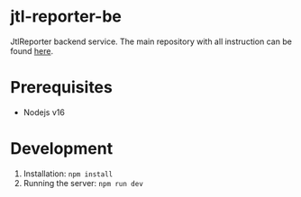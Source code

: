 # jtl-reporter-be
JtlReporter backend service. The main repository with all instruction can be found [here](https://github.com/ludeknovy/jtl-reporter).

# Prerequisites
* Nodejs v16

# Development

1. Installation: `npm install`
2. Running the server: `npm run dev`
